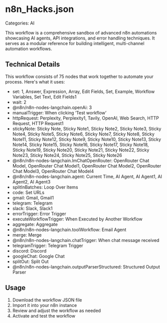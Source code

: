 # n8n_Hacks.json

Categories: AI

This workflow is a comprehensive sandbox of advanced n8n automations showcasing AI agents, API integrations, and error handling techniques. It serves as a modular reference for building intelligent, multi-channel automation workflows.

## Technical Details

This workflow consists of 75 nodes that work together to automate your process. Here's what it uses:

- set: 1, Answer, Expression, Array, Edit Fields, Set, Example, Workflow Variables, Set Text, Edit Fields1
- wait: 2
- @n8n/n8n-nodes-langchain.openAi: 3
- manualTrigger: When clicking ‘Test workflow’
- httpRequest: Perplexity, Perplexity1, Tavily, OpenAI, Web Search, HTTP Request, HTTP Request1
- stickyNote: Sticky Note, Sticky Note1, Sticky Note2, Sticky Note3, Sticky Note4, Sticky Note5, Sticky Note6, Sticky Note7, Sticky Note8, Sticky Note11, Sticky Note12, Sticky Note9, Sticky Note10, Sticky Note13, Sticky Note14, Sticky Note15, Sticky Note16, Sticky Note17, Sticky Note18, Sticky Note19, Sticky Note20, Sticky Note21, Sticky Note22, Sticky Note23, Sticky Note24, Sticky Note25, Sticky Note26
- @n8n/n8n-nodes-langchain.lmChatOpenRouter: OpenRouter Chat Model, OpenRouter Chat Model1, OpenRouter Chat Model2, OpenRouter Chat Model3, OpenRouter Chat Model4
- @n8n/n8n-nodes-langchain.agent: Current Time, AI Agent, AI Agent1, AI Agent2, AI Agent3
- splitInBatches: Loop Over Items
- code: Set URLs
- gmail: Gmail, Gmail1
- telegram: Telegram
- slack: Slack, Slack1
- errorTrigger: Error Trigger
- executeWorkflowTrigger: When Executed by Another Workflow
- aggregate: Aggregate
- @n8n/n8n-nodes-langchain.toolWorkflow: Email Agent
- merge: Merge
- @n8n/n8n-nodes-langchain.chatTrigger: When chat message received
- telegramTrigger: Telegram Trigger
- discord: Discord
- googleChat: Google Chat
- splitOut: Split Out
- @n8n/n8n-nodes-langchain.outputParserStructured: Structured Output Parser

## Usage

1. Download the workflow JSON file
2. Import it into your n8n instance
3. Review and adjust the workflow as needed
4. Activate and test the workflow

